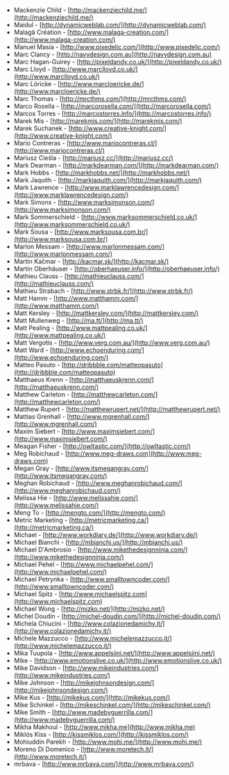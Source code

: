 * Mackenzie Child - [http://mackenziechild.me/](http://mackenziechild.me/)
 * Maidul - [http://dynamicweblab.com/](http://dynamicweblab.com/)
 * Malagä Création - [http://www.malaga-creation.com/](http://www.malaga-creation.com/)
 * Manuel Masia - [http://www.pixedelic.com/](http://www.pixedelic.com/)
 * Marc Clancy - [http://navydesign.com.au](http://navydesign.com.au)
 * Marc Hagan-Guirey - [http://pixeldandy.co.uk/](http://pixeldandy.co.uk/)
 * Marc Lloyd - [http://www.marclloyd.co.uk/](http://www.marclloyd.co.uk/)
 * Marc Löricke - [http://www.marcloericke.de/](http://www.marcloericke.de/)
 * Marc Thomas - [http://mrcthms.com/](http://mrcthms.com/)
 * Marco Rosella - [http://marcorosella.com/](http://marcorosella.com/)
 * Marcos Torres - [http://marcostorres.info/](http://marcostorres.info/)
 * Marek Mis - [http://marekmis.com/](http://marekmis.com/)
 * Marek Suchanek - [http://www.creative-knight.com/](http://www.creative-knight.com/)
 * Mario Contreras - [http://www.mariocontreras.cl/](http://www.mariocontreras.cl/)
 * Mariusz Cieśla - [http://mariusz.cc/](http://mariusz.cc/)
 * Mark Dearman - [http://markdearman.com/](http://markdearman.com/)
 * Mark Hobbs - [http://markhobbs.net/](http://markhobbs.net/)
 * Mark Jaquith - [http://markjaquith.com/](http://markjaquith.com/)
 * Mark Lawrence - [http://www.marklawrencedesign.com/](http://www.marklawrencedesign.com/)
 * Mark Simons - [http://www.marksimonson.com/](http://www.marksimonson.com/)
 * Mark Sommerschield - [http://www.marksommerschield.co.uk/](http://www.marksommerschield.co.uk/)
 * Mark Sousa - [http://www.marksousa.com.br/](http://www.marksousa.com.br/)
 * Marlon Messam - [http://www.marlonmessam.com/](http://www.marlonmessam.com/)
 * Martin Kačmar - [http://kacmar.sk/](http://kacmar.sk/)
 * Martin Oberhäuser - [http://oberhaeuser.info/](http://oberhaeuser.info/)
 * Mathieu Clauss - [http://mathieuclauss.com/](http://mathieuclauss.com/)
 * Mathieu Strabach - [http://www.strbk.fr/](http://www.strbk.fr/)
 * Matt Hamm - [http://www.matthamm.com/](http://www.matthamm.com/)
 * Matt Kersley - [http://mattkersley.com/](http://mattkersley.com/)
 * Matt Mullenweg - [http://ma.tt/](http://ma.tt/)
 * Matt Pealing - [http://www.mattpealing.co.uk/](http://www.mattpealing.co.uk/)
 * Matt Vergotis - [http://www.verg.com.au/](http://www.verg.com.au/)
 * Matt Ward - [http://www.echoenduring.com/](http://www.echoenduring.com/)
 * Matteo Pasuto - [http://dribbble.com/matteopasuto](http://dribbble.com/matteopasuto)
 * Matthaeus Krenn - [http://matthaeuskrenn.com/](http://matthaeuskrenn.com/)
 * Matthew Carleton - [http://matthewcarleton.com/](http://matthewcarleton.com/)
 * Matthew Rupert - [http://matthewrupert.net/](http://matthewrupert.net/)
 * Mattias Grenhall - [http://www.mgrenhall.com/](http://www.mgrenhall.com/)
 * Maxim Siebert - [http://www.maximsiebert.com/](http://www.maximsiebert.com/)
 * Meagan Fisher - [http://owltastic.com/](http://owltastic.com/)
 * Meg Robichaud - [http://www.meg-draws.com](http://www.meg-draws.com)
 * Megan Gray - [http://www.itsmegangray.com/](http://www.itsmegangray.com/)
 * Meghan Robichaud - [http://www.meghanrobichaud.com/](http://www.meghanrobichaud.com/)
 * Melissa Hie - [http://www.melissahie.com/](http://www.melissahie.com/)
 * Meng To - [http://mengto.com/](http://mengto.com/)
 * Metric Marketing - [http://metricmarketing.ca/](http://metricmarketing.ca/)
 * Michael - [http://www.workdiary.de/](http://www.workdiary.de/)
 * Michael Bianchi - [http://mbianchi.us/](http://mbianchi.us/)
 * Michael D'Ambrosio - [http://www.mikethedesignninja.com/](http://www.mikethedesignninja.com/)
 * Michael Pehel - [http://www.michaelpehel.com/](http://www.michaelpehel.com/)
 * Michael Petrynka - [http://www.smalltowncoder.com/](http://www.smalltowncoder.com/)
 * Michael Spitz - [http://www.michaelspitz.com](http://www.michaelspitz.com)
 * Michael Wong - [http://mizko.net/](http://mizko.net/)
 * Michel Doudin - [http://michel-doudin.com/](http://michel-doudin.com/)
 * Michela Chiucini - [http://www.colazionedamichy.it/](http://www.colazionedamichy.it/)
 * Michele Mazzucco - [http://www.michelemazzucco.it/](http://www.michelemazzucco.it/)
 * Mika Tuupola - [http://www.appelsiini.net/](http://www.appelsiini.net/)
 * Mike - [http://www.emotionslive.co.uk/](http://www.emotionslive.co.uk/)
 * Mike Davidson - [http://www.mikeindustries.com/](http://www.mikeindustries.com/)
 * Mike Johnson - [http://mikejohnsondesign.com/](http://mikejohnsondesign.com/)
 * Mike Kus - [http://mikekus.com/](http://mikekus.com/)
 * Mike Schinkel - [http://mikeschinkel.com/](http://mikeschinkel.com/)
 * Mike Smith - [http://www.madebyguerrilla.com/](http://www.madebyguerrilla.com/)
 * Mikha Makhoul - [http://www.mikha.me](http://www.mikha.me)
 * Miklós Kiss - [http://kissmiklos.com/](http://kissmiklos.com/)
 * Mohiuddin Parekh - [http://www.mohi.me/](http://www.mohi.me/)
 * Moreno Di Domenico - [http://www.moretech.it/](http://www.moretech.it/)
 * mrbava - [http://www.mrbava.com/](http://www.mrbava.com/)